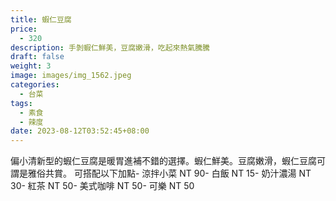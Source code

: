 ```yaml
---
title: 蝦仁豆腐
price:
  - 320
description: 手剝蝦仁鮮美，豆腐嫩滑，吃起來熱氣騰騰
draft: false
weight: 3
image: images/img_1562.jpeg
categories:
  - 台菜
tags:
  - 素食
  - 辣度
date: 2023-08-12T03:52:45+08:00
---
```

偏小清新型的蝦仁豆腐是暖胃進補不錯的選擇。蝦仁鮮美。豆腐嫩滑，蝦仁豆腐可謂是雅俗共賞。 可搭配以下加點- 涼拌小菜  NT 90- 白飯 NT 15- 奶汁濃湯 NT 30- 紅茶  NT 50- 美式咖啡 NT 50- 可樂 NT 50